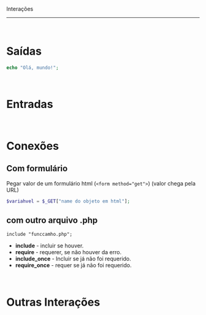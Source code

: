Interações
***
<br/>
 
# Saídas

```php
echo "Olá, mundo!";
```

<br/>

# Entradas

<br/>
 
# Conexões

## Com formulário 
Pegar valor de um formulário html (`<form method="get">`) (valor chega pela URL)		

```php
$variahvel = $_GET["name do objeto em html"];
```

## com outro arquivo .php

`include "funccamho.php";`

* **include** - incluir se houver.
* **require** - requerer, se não houver da erro.
* **include_once** - Incluir se já não foi requerido.
* **require_once** - requer se já não foi requerido.

<br/>

# Outras Interações

<br/>